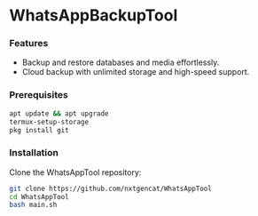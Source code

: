# WhatsAppBackupTool

### Features

- Backup and restore databases and media effortlessly.
- Cloud backup with unlimited storage and high-speed support.


### Prerequisites

```bash
apt update && apt upgrade
termux-setup-storage
pkg install git
```

### Installation

Clone the WhatsAppTool repository:

```bash
git clone https://github.com/nxtgencat/WhatsAppTool
cd WhatsAppTool
bash main.sh
```
